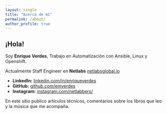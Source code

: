 ```yaml
---
layout: single
title: "Acerca de mí"
permalink: /about/
author_profile: true
---
```


## ¡Hola!

Soy **Enrique Verdes**, Trabajo en Automatización con Ansible, Linux y Openshift.

Actualmente Staff Engineer en **Netlabs** [netlabsglobal.io](https://netlabsglobal.io)

* **LinkedIn:** [linkedin.com/in/enriqueverdes](https://www.linkedin.com/in/enriqueverdes)  
* **GitHub:**  [github.com/emverdes](https://github.com/emverdes)  
* **Instagram:**  [instagram.com/netlabbers/](https://www.instagram.com/netlabbers/)  

En este sitio publico artículos técnicos, comentarios sobre los libros que leo y la música que me acompaña.
